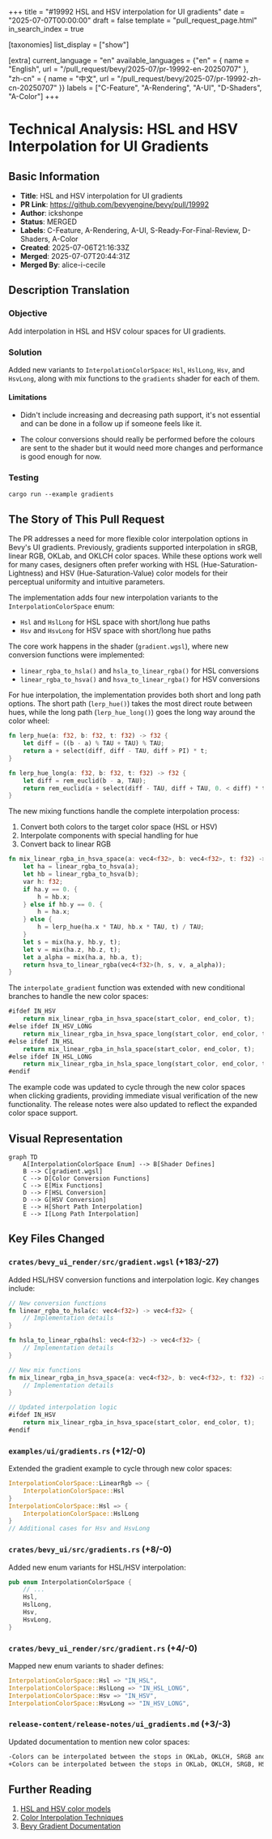 +++
title = "#19992 HSL and HSV interpolation for UI gradients"
date = "2025-07-07T00:00:00"
draft = false
template = "pull_request_page.html"
in_search_index = true

[taxonomies]
list_display = ["show"]

[extra]
current_language = "en"
available_languages = {"en" = { name = "English", url = "/pull_request/bevy/2025-07/pr-19992-en-20250707" }, "zh-cn" = { name = "中文", url = "/pull_request/bevy/2025-07/pr-19992-zh-cn-20250707" }}
labels = ["C-Feature", "A-Rendering", "A-UI", "D-Shaders", "A-Color"]
+++

# Technical Analysis: HSL and HSV Interpolation for UI Gradients

## Basic Information
- **Title**: HSL and HSV interpolation for UI gradients
- **PR Link**: https://github.com/bevyengine/bevy/pull/19992
- **Author**: ickshonpe
- **Status**: MERGED
- **Labels**: C-Feature, A-Rendering, A-UI, S-Ready-For-Final-Review, D-Shaders, A-Color
- **Created**: 2025-07-06T21:16:33Z
- **Merged**: 2025-07-07T20:44:31Z
- **Merged By**: alice-i-cecile

## Description Translation
### Objective
Add interpolation in HSL and HSV colour spaces for UI gradients.

### Solution
Added new variants to `InterpolationColorSpace`: `Hsl`, `HslLong`, `Hsv`, and `HsvLong`, along with mix functions to the `gradients` shader for each of them.

#### Limitations
* Didn't include increasing and decreasing path support, it's not essential and can be done in a follow up if someone feels like it.

* The colour conversions should really be performed before the colours are sent to the shader but it would need more changes and performance is good enough for now.

### Testing
```cargo run --example gradients```

## The Story of This Pull Request

The PR addresses a need for more flexible color interpolation options in Bevy's UI gradients. Previously, gradients supported interpolation in sRGB, linear RGB, OKLab, and OKLCH color spaces. While these options work well for many cases, designers often prefer working with HSL (Hue-Saturation-Lightness) and HSV (Hue-Saturation-Value) color models for their perceptual uniformity and intuitive parameters.

The implementation adds four new interpolation variants to the `InterpolationColorSpace` enum: 
- `Hsl` and `HslLong` for HSL space with short/long hue paths
- `Hsv` and `HsvLong` for HSV space with short/long hue paths

The core work happens in the shader (`gradient.wgsl`), where new conversion functions were implemented:
- `linear_rgba_to_hsla()` and `hsla_to_linear_rgba()` for HSL conversions
- `linear_rgba_to_hsva()` and `hsva_to_linear_rgba()` for HSV conversions

For hue interpolation, the implementation provides both short and long path options. The short path (`lerp_hue()`) takes the most direct route between hues, while the long path (`lerp_hue_long()`) goes the long way around the color wheel:

```rust
fn lerp_hue(a: f32, b: f32, t: f32) -> f32 {
    let diff = ((b - a) % TAU + TAU) % TAU;
    return a + select(diff, diff - TAU, diff > PI) * t;
}

fn lerp_hue_long(a: f32, b: f32, t: f32) -> f32 {
    let diff = rem_euclid(b - a, TAU);
    return rem_euclid(a + select(diff - TAU, diff + TAU, 0. < diff) * t, TAU);
}
```

The new mixing functions handle the complete interpolation process:
1. Convert both colors to the target color space (HSL or HSV)
2. Interpolate components with special handling for hue
3. Convert back to linear RGB

```rust
fn mix_linear_rgba_in_hsva_space(a: vec4<f32>, b: vec4<f32>, t: f32) -> vec4<f32> {
    let ha = linear_rgba_to_hsva(a);
    let hb = linear_rgba_to_hsva(b);
    var h: f32;
    if ha.y == 0. {
        h = hb.x;
    } else if hb.y == 0. {
        h = ha.x;
    } else {
        h = lerp_hue(ha.x * TAU, hb.x * TAU, t) / TAU;
    }
    let s = mix(ha.y, hb.y, t);
    let v = mix(ha.z, hb.z, t);
    let a_alpha = mix(ha.a, hb.a, t);
    return hsva_to_linear_rgba(vec4<f32>(h, s, v, a_alpha));
}
```

The `interpolate_gradient` function was extended with new conditional branches to handle the new color spaces:

```rust
#ifdef IN_HSV
    return mix_linear_rgba_in_hsva_space(start_color, end_color, t);
#else ifdef IN_HSV_LONG
    return mix_linear_rgba_in_hsva_space_long(start_color, end_color, t);
#else ifdef IN_HSL
    return mix_linear_rgba_in_hsla_space(start_color, end_color, t);
#else ifdef IN_HSL_LONG
    return mix_linear_rgba_in_hsla_space_long(start_color, end_color, t);
#endif
```

The example code was updated to cycle through the new color spaces when clicking gradients, providing immediate visual verification of the new functionality. The release notes were also updated to reflect the expanded color space support.

## Visual Representation

```mermaid
graph TD
    A[InterpolationColorSpace Enum] --> B[Shader Defines]
    B --> C[gradient.wgsl]
    C --> D[Color Conversion Functions]
    C --> E[Mix Functions]
    D --> F[HSL Conversion]
    D --> G[HSV Conversion]
    E --> H[Short Path Interpolation]
    E --> I[Long Path Interpolation]
```

## Key Files Changed

### `crates/bevy_ui_render/src/gradient.wgsl` (+183/-27)
Added HSL/HSV conversion functions and interpolation logic. Key changes include:
```rust
// New conversion functions
fn linear_rgba_to_hsla(c: vec4<f32>) -> vec4<f32> {
    // Implementation details
}

fn hsla_to_linear_rgba(hsl: vec4<f32>) -> vec4<f32> {
    // Implementation details
}

// New mix functions
fn mix_linear_rgba_in_hsva_space(a: vec4<f32>, b: vec4<f32>, t: f32) -> vec4<f32> {
    // Implementation details
}

// Updated interpolation logic
#ifdef IN_HSV
    return mix_linear_rgba_in_hsva_space(start_color, end_color, t);
#endif
```

### `examples/ui/gradients.rs` (+12/-0)
Extended the gradient example to cycle through new color spaces:
```rust
InterpolationColorSpace::LinearRgb => {
    InterpolationColorSpace::Hsl
}
InterpolationColorSpace::Hsl => {
    InterpolationColorSpace::HslLong
}
// Additional cases for Hsv and HsvLong
```

### `crates/bevy_ui/src/gradients.rs` (+8/-0)
Added new enum variants for HSL/HSV interpolation:
```rust
pub enum InterpolationColorSpace {
    // ...
    Hsl,
    HslLong,
    Hsv,
    HsvLong,
}
```

### `crates/bevy_ui_render/src/gradient.rs` (+4/-0)
Mapped new enum variants to shader defines:
```rust
InterpolationColorSpace::Hsl => "IN_HSL",
InterpolationColorSpace::HslLong => "IN_HSL_LONG",
InterpolationColorSpace::Hsv => "IN_HSV",
InterpolationColorSpace::HsvLong => "IN_HSV_LONG",
```

### `release-content/release-notes/ui_gradients.md` (+3/-3)
Updated documentation to mention new color spaces:
```markdown
-Colors can be interpolated between the stops in OKLab, OKLCH, SRGB and linear RGB color spaces.
+Colors can be interpolated between the stops in OKLab, OKLCH, SRGB, HSL, HSV and linear RGB color spaces.
```

## Further Reading
1. [HSL and HSV color models](https://en.wikipedia.org/wiki/HSL_and_HSV)
2. [Color Interpolation Techniques](https://www.vis4.net/blog/posts/mastering-multi-hued-color-scales/)
3. [Bevy Gradient Documentation](https://docs.rs/bevy_ui/latest/bevy_ui/gradients/index.html)